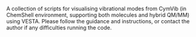 A collection of scripts for visualising vibrational modes from CymVib (in ChemShell environment, supporting both molecules and hybrid QM/MM) using VESTA.
Please follow the guidance and instructions, or contact the author if any difficulties running the code.
